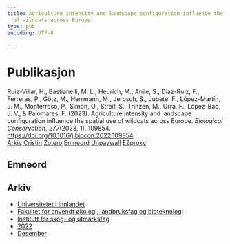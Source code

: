 ```yaml
---
title: Agriculture intensity and landscape configuration influence the spatial use
  of wildcats across Europe
type: pub
encoding: UTF-8

---
```

<h1>Publikasjon</h1>
<article id="csl-bib-container-HNQWECP7" class="csl-bib-container">
  <div class="csl-bib-body"> <div class="csl-entry">Ruiz-Villar, H., Bastianelli, M. L., Heurich, M., Anile, S., Díaz-Ruiz, F., Ferreras, P., Götz, M., Herrmann, M., Jerosch, S., Jubete, F., López-Martín, J. M., Monterroso, P., Simon, O., Streif, S., Trinzen, M., Urra, F., López-Bao, J. V., &#38; Palomares, F. (2023). Agriculture intensity and landscape configuration influence the spatial use of wildcats across Europe. <i>Biological Conservation</i>, <i>277</i>(2023, 1), 109854. <a href="https://doi.org/10.1016/j.biocon.2022.109854">https://doi.org/10.1016/j.biocon.2022.109854</a></div> </div>
  <div class="csl-bib-buttons">
    <a href="#taxonomy-article-HNQWECP7" alt="archive" class="csl-bib-button">Arkiv</a>
    <a href="https://app.cristin.no/results/show.jsf?id=2097374" alt="Cristin" class="csl-bib-button">Cristin</a>
    <a href="http://zotero.org/groups/5881554/items/HNQWECP7" alt="Zotero" class="csl-bib-button">Zotero</a>
    <a href="#keywords-article-HNQWECP7" alt="keywords" class="csl-bib-button">Emneord</a>
    <a href="https://doi.org/10.1016/j.biocon.2022.109854" alt="Unpaywall" class="csl-bib-button">Unpaywall</a>
    <a href="https://doi.org/10.1016/j.biocon.2022.109854" alt="EZproxy" class="csl-bib-button">EZproxy</a>
  </div>
  <div id="csl-bib-meta-container-HNQWECP7"></div>
</article>
<div id="csl-bib-meta-HNQWECP7" class="csl-bib-meta">
  <article id="keywords-article-HNQWECP7" class="keywords-article">
    <h1>Emneord</h1>
    
  </article>
  <article id="taxonomy-article-HNQWECP7" class="taxonomy-article">
    <h1>Arkiv</h1>
    <ul>
      <li><a href="{{< params subfolder >}}nn/archive/?key=3DCRN523">Universitetet i Innlandet</a></li>
      <li><a href="{{< params subfolder >}}nn/archive/?key=T77LXH6D">Fakultet for anvendt økologi, landbruksfag og bioteknologi</a></li>
      <li><a href="{{< params subfolder >}}nn/archive/?key=7TRARPE3">Institutt for skog- og utmarksfag</a></li>
      <li><a href="{{< params subfolder >}}nn/archive/?key=H9K9UC39">2022</a></li>
      <li><a href="{{< params subfolder >}}nn/archive/?key=JPY93KVC">Desember</a></li>
    </ul>
  </article>
</div>
